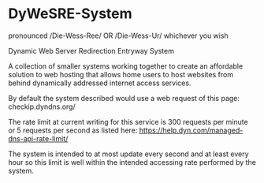 # DyWeSRE-System
pronounced /Die-Wess-Ree/ OR /Die-Wess-Ur/ whichever you wish

Dynamic Web Server Redirection Entryway System

A collection of smaller systems working together to create an affordable solution to web hosting that allows home users to host websites from behind dynamically addressed internet access services.

By default the system described would use a web request of this page: checkip.dyndns.org/

The rate limit at current writing for this service is 300 requests per minute or 5 requests per second as listed here: https://help.dyn.com/managed-dns-api-rate-limit/

The system is intended to at most update every second and at least every hour so this limit is well within the intended accessing rate performed by the system.

